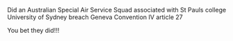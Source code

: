 Did an Australian Special Air Service Squad associated with St Pauls college University of Sydney breach Geneva Convention IV article 27

You bet they did!!!
